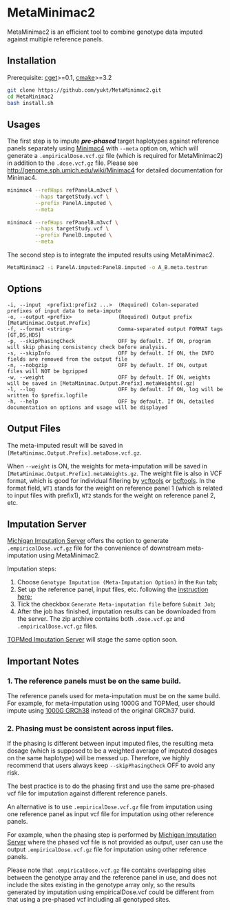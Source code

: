 # MetaMinimac2
MetaMinimac2 is an efficient tool to combine genotype data imputed against multiple reference panels.

## Installation
Prerequisite: [cget](https://cget.readthedocs.io/en/latest/index.html)>=0.1, [cmake](https://cmake.org)>=3.2
```bash
git clone https://github.com/yukt/MetaMinimac2.git
cd MetaMinimac2
bash install.sh
```

## Usages
The first step is to impute _**pre-phased**_ target haplotypes against reference panels separately using [Minimac4](https://github.com/statgen/Minimac4) with `--meta` option on, which will generate a `.empiricalDose.vcf.gz` file (which is required for MetaMinimac2) in addition to the `.dose.vcf.gz` file. Please see http://genome.sph.umich.edu/wiki/Minimac4 for detailed documentation for Minimac4.

```bash
minimac4 --refHaps refPanelA.m3vcf \
         --haps targetStudy.vcf \
         --prefix PanelA.imputed \
         --meta
         
minimac4 --refHaps refPanelB.m3vcf \
         --haps targetStudy.vcf \
         --prefix PanelB.imputed \
         --meta
```

The second step is to integrate the imputed results using MetaMinimac2.

```bash
MetaMinimac2 -i PanelA.imputed:PanelB.imputed -o A_B.meta.testrun
```

## Options
```
-i, --input  <prefix1:prefix2 ...>  (Required) Colon-separated prefixes of input data to meta-impute
-o, --output <prefix>               (Required) Output prefix [MetaMinimac.Output.Prefix]
-f, --format <string>               Comma-separated output FORMAT tags [GT,DS,HDS]
-p, --skipPhasingCheck              OFF by default. If ON, program will skip phasing consistency check before analysis. 
-s, --skipInfo                      OFF by default. If ON, the INFO fields are removed from the output file
-n, --nobgzip                       OFF by default. If ON, output files will NOT be bgzipped
-w, --weight                        OFF by default. If ON, weights will be saved in [MetaMinimac.Output.Prefix].metaWeights(.gz)
-l, --log                           OFF by default. If ON, log will be written to $prefix.logfile
-h, --help                          OFF by default. If ON, detailed documentation on options and usage will be displayed
```


## Output Files
The meta-imputed result will be saved in `[MetaMinimac.Output.Prefix].metaDose.vcf.gz`.

When `--weight` is ON, the weights for meta-imputation will be saved in `[MetaMinimac.Output.Prefix].metaWeights.gz`. The weight file is also in VCF format, which is good for individual filtering by [vcftools](https://vcftools.github.io) or [bcftools](http://samtools.github.io/bcftools/bcftools.html). In the format field, `WT1` stands for the weight on reference panel 1 (which is related to input files with prefix1), `WT2` stands for the weight on reference panel 2, etc.

## Imputation Server
[Michigan Imputation Server](imputationserver.sph.umich.edu) offers the option to generate `.empiricalDose.vcf.gz` file for the convenience of downstream meta-imputation using MetaMinimac2. 

Imputation steps: 
1. Choose `Genotype Imputation (Meta-Imputation Option)` in the `Run` tab;
2. Set up the reference panel, input files, etc. following the [instruction here](https://imputationserver.readthedocs.io/en/latest/getting-started/);
3. Tick the checkbox `Generate Meta-imputation file` before `Submit Job`;
4. After the job has finished, imputation results can be downloaded from the server. The zip archive contains both `.dose.vcf.gz` and `.empiricalDose.vcf.gz` files.

[TOPMed Imputation Server](https://imputation.biodatacatalyst.nhlbi.nih.gov) will stage the same option soon.


## Important Notes
### 1. The reference panels must be on the same build.
The reference panels used for meta-imputation must be on the same build. For example, for meta-imputation using 1000G and TOPMed, user should impute using [1000G GRCh38](https://www.internationalgenome.org/announcements/updated-GRCh38-liftover/) instead of the original GRCh37 build. 

### 2. Phasing must be consistent across input files.

If the phasing is different between input imputed files, the resulting meta dosage (which is supposed to be a weighted average of imputed dosages on the same haplotype) will be messed up. Therefore, we highly recommend that users always keep `--skipPhasingCheck` OFF  to avoid any risk.

The best practice is to do the phasing first and use the same pre-phased vcf file for imputation against different reference panels. 

An alternative is to use `.empiricalDose.vcf.gz` file from imputation using one reference panel as input vcf file for imputation using other reference panels. 

For example, when the phasing step is performed by [Michigan Imputation Server](imputationserver.sph.umich.edu) where the phased vcf file is not provided as output, user can use the output `.empiricalDose.vcf.gz` file for imputation using other reference panels. 

Please note that `.empiricalDose.vcf.gz` file contains overlapping sites between the genotype array and the reference panel in use, and does not include the sites existing in the genotype array only, so the results generated by imputation using empiricalDose.vcf could be different from that using a pre-phased vcf including all genotyped sites.

